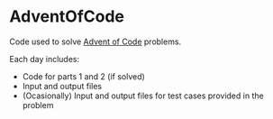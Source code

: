 # AdventOfCode
Code used to solve [Advent of Code](https://adventofcode.com/2019/about) problems.

Each day includes:
* Code for parts 1 and 2 (if solved)
* Input and output files
* (Ocasionally) Input and output files for test cases provided in the problem
